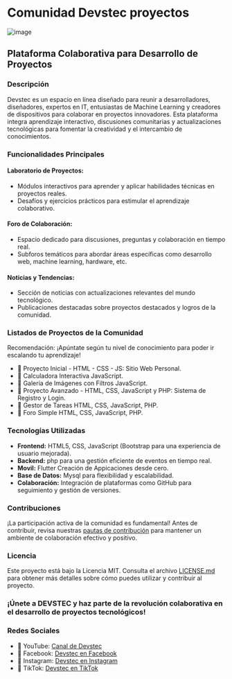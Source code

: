 # Comunidad Devstec proyectos
![image](https://github.com/devstec-proyectos/Proyectos/assets/109012405/b3cd7c57-d98e-4ba0-82cb-8dcf7bff1dad)

## Plataforma Colaborativa para Desarrollo de Proyectos

### Descripción

Devstec es un espacio en línea diseñado para reunir a desarrolladores, diseñadores, expertos en IT, entusiastas de Machine Learning y creadores de dispositivos para colaborar en proyectos innovadores. Esta plataforma integra aprendizaje interactivo, discusiones comunitarias y actualizaciones tecnológicas para fomentar la creatividad y el intercambio de conocimientos.

### Funcionalidades Principales

#### Laboratorio de Proyectos:

- Módulos interactivos para aprender y aplicar habilidades técnicas en proyectos reales.
- Desafíos y ejercicios prácticos para estimular el aprendizaje colaborativo.

#### Foro de Colaboración:

- Espacio dedicado para discusiones, preguntas y colaboración en tiempo real.
- Subforos temáticos para abordar áreas específicas como desarrollo web, machine learning, hardware, etc.

#### Noticias y Tendencias:

- Sección de noticias con actualizaciones relevantes del mundo tecnológico.
- Publicaciones destacadas sobre proyectos destacados y logros de la comunidad.

### Listados de Proyectos de la Comunidad

Recomendación: ¡Apúntate según tu nivel de conocimiento para poder ir escalando tu aprendizaje!

- 📌 Proyecto Inicial - HTML - CSS - JS: Sitio Web Personal.
- 📌 Calculadora Interactiva JavaScript.
- 📌 Galería de Imágenes con Filtros JavaScript.
- 📌 Proyecto Avanzado - HTML, CSS, JavaScript y PHP: Sistema de Registro y Login.
- 📌 Gestor de Tareas HTML, CSS, JavaScript, PHP.
- 📌 Foro Simple HTML, CSS, JavaScript, PHP.

### Tecnologías Utilizadas

- **Frontend:** HTML5, CSS, JavaScript (Bootstrap para una experiencia de usuario mejorada).
- **Backend:** php  para una gestión eficiente de eventos en tiempo real.
- **Movil:** Flutter  Creación de Appicaciones desde cero.
- **Base de Datos:** Mysql para flexibilidad y escalabilidad.
- **Colaboración:** Integración de plataformas como GitHub para seguimiento y gestión de versiones.

### Contribuciones

¡La participación activa de la comunidad es fundamental! Antes de contribuir, revisa nuestras [pautas de contribución](CONTRIBUTING.md) para mantener un ambiente de colaboración efectivo y positivo.

### Licencia

Este proyecto está bajo la Licencia MIT. Consulta el archivo [LICENSE.md](LICENSE.md) para obtener más detalles sobre cómo puedes utilizar y contribuir al proyecto.

### ¡Únete a DEVSTEC y haz parte de la revolución colaborativa en el desarrollo de proyectos tecnológicos!

### Redes Sociales

- 📌 YouTube: [Canal de Devstec](https://www.youtube.com/channel/UCW0GV3XWSPC8KmZnPQeIjxQ?sub_confirmation=1)
- 📌 Facebook: [Devstec en Facebook](https://www.facebook.com/devstecperu)
- 📌 Instagram: [Devstec en Instagram](https://www.instagram.com/devstecperu)
- 📌 TikTok: [Devstec en TikTok](https://www.tiktok.com/@devstecperu)
